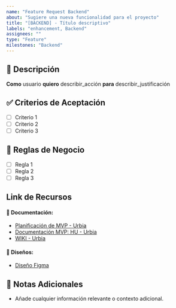 ```yaml
---
name: "Feature Request Backend"
about: "Sugiere una nueva funcionalidad para el proyecto"
title: "[BACKEND] - Título descriptivo"
labels: "enhancement, Backend"
assignees: ""
type: "Feature"
milestones: "Backend"
---
```


## 📌 Descripción
**Como** usuario **quiero** describir_acción **para** describir_justificación  

## ✅ Criterios de Aceptación
- [ ] Criterio 1
- [ ] Criterio 2
- [ ] Criterio 3

## 🎯 Reglas de Negocio
- [ ] Regla 1
- [ ] Regla 2
- [ ] Regla 3

## Link de Recursos
#### 📂 Documentación:
* [Planificación de MVP - Urbia](https://docs.google.com/document/d/1NPT_RxGBoXXna49FH9uY8Ww76XYuMYx7F4WhJF3BptI/edit?usp=sharing)
* [Documentación MVP: HU - Urbia](https://docs.google.com/document/d/1QYpMNNTkodzCA1NQFGr-vWD-Dk9g27rwCXt_A9qPxb8/edit?usp=sharing)
* [WIKI - Urbia](https://github.com/No-Country-simulation/s21-19-t-webapp/wiki)
#### 🎨 Diseños:
* [Diseño Figma](https://www.figma.com/design/NoP3UTmNAwFsjzckY82wNS/equipo-s21-19-t-webapp?node-id=21-2&m=dev&t=JSDBpgEFWdPmt6YS-1)

## 📝 Notas Adicionales
- Añade cualquier información relevante o contexto adicional.
